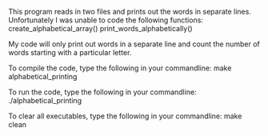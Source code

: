 This program reads in two files and prints out the words in separate lines. Unfortunately I was unable to code the following functions:
create_alphabetical_array() 
print_words_alphabetically()

My code will only print out words in a separate line and count the number of words starting with a particular letter. 

To compile the code, type the following in your commandline: 
make alphabetical_printing

To run the code, type the following in your commandline: 
./alphabetical_printing

To clear all executables, type the following in your commandline: 
make clean